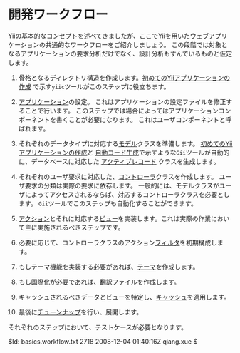 開発ワークフロー
====================

Yiiの基本的なコンセプトを述べてきましたが、ここでYiiを用いたウェブアプリケーションの共通的なワークフローをご紹介しましょう。
この段階では対象となるアプリケーションの要求分析だけでなく、設計分析もすんでいるものと仮定します。

   1. 骨格となるディレクトリ構造を作成します。[初めてのYiiアプリケーションの作成](/doc/guide/quickstart.first-app)
で示す`yiic`ツールがこのステップに役立ちます。

   2. [アプリケーション](/doc/guide/basics.application)の設定。
これはアプリケーションの設定ファイルを修正することで行います。
このステップでは場合によってはアプリケーションコンポーネントを書くことが必要になります。
これはユーザコンポーネントと呼ばれます。

   3. それぞれのデータタイプに対応する[モデル](/doc/guide/basics.model)クラスを準備します。
[初めてのYiiアプリケーションの作成](/doc/guide/quickstart.first-app#implementing-crud-operations)と
[自動コード生成](/doc/guide/topics.gii)で示すような`Gii`ツールが自動的に、データベースに対応した
[アクティブレコード](/doc/guide/database.ar) クラスを生成します。

   4. それぞれのユーザ要求に対応した、[コントローラ](/doc/guide/basics.controller)クラスを作成します。
ユーザ要求の分類は実際の要求に依存します。
一般的には、モデルクラスがユーザによってアクセスされるならば、対応するコントローラクラスを必要とします。
`Gii`ツールでこのステップも自動化することができます。

   5. [アクション](/doc/guide/basics.controller#action)とそれに対応する[ビュー](/doc/guide/basics.view)を実装します。これは実際の作業において主に実施されるべきステップです。

   6. 必要に応じて、コントローラクラスのアクション[フィルタ](/doc/guide/basics.controller#filter)を初期構成します。

   7. もしテーマ機能を実装する必要があれば、[テーマ](/doc/guide/topics.theming)を作成します。

   8. もし[国際化](/doc/guide/topics.i18n)が必要であれば、翻訳ファイルを作成します。

   9. キャッシュされるべきデータとビューを特定し、[キャッシュ](/doc/guide/caching.overview)を適用します。

   10. 最後に[チューンナップ](/doc/guide/topics.performance)を行い、展開します。

それぞれのステップにおいて、テストケースが必要となります。

<div class="revision">$Id: basics.workflow.txt 2718 2008-12-04 01:40:16Z qiang.xue $</div>
